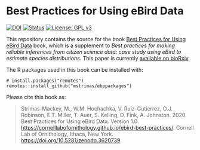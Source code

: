 # Best Practices for Using eBird Data

[![DOI](https://zenodo.org/badge/233674076.svg)](https://zenodo.org/badge/latestdoi/233674076)
[![Status](https://img.shields.io/badge/Status-stable-green.svg?style=flat-square)]()
[![License: GPL
v3](https://img.shields.io/badge/License-GPL%20v3-blue.svg?style=flat-square)](http://www.gnu.org/licenses/gpl-3.0)

This repository contains the source for the book [Best Practices for Using eBird Data](https://cornelllabofornithology.github.io/ebird-best-practices/)
book, which is a supplement to *Best practices for making reliable inferences from citizen science data: case study using eBird to estimate species distributions*. This paper is currently [available on bioRxiv](https://www.biorxiv.org/content/10.1101/574392v1). 

The R packages used in this book can be installed with:

```{r}
# install.packages("remotes")
remotes::install_github("mstrimas/ebppackages")
```

Please cite this book as:

> Strimas-Mackey, M., W.M. Hochachka, V. Ruiz-Gutierrez, O.J. Robinson, E.T. Miller, T. Auer, S. Kelling, D. Fink, A. Johnston. 2020. Best Practices for Using eBird Data. Version 1.0. https://cornelllabofornithology.github.io/ebird-best-practices/. Cornell Lab of Ornithology, Ithaca, New York. https://doi.org/10.5281/zenodo.3620739